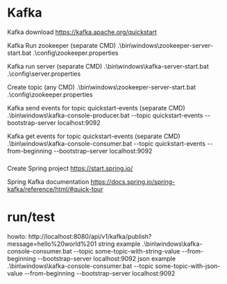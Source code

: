 # Kafka
Kafka download
https://kafka.apache.org/quickstart

Kafka Run zookeeper (separate CMD)
.\bin\windows\zookeeper-server-start.bat .\config\zookeeper.properties

Kafka run server (separate CMD)
.\bin\windows\kafka-server-start.bat .\config\server.properties

Create topic (any CMD)
.\bin\windows\zookeeper-server-start.bat .\config\zookeeper.properties

Kafka send events for topic quickstart-events (separate CMD)
.\bin\windows\kafka-console-producer.bat --topic quickstart-events --bootstrap-server localhost:9092

Kafka get events for topic quickstart-events (separate CMD)
.\bin\windows\kafka-console-consumer.bat --topic quickstart-events --from-beginning --bootstrap-server localhost:9092

###

Create Spring project
https://start.spring.io/

Spring Kafka documentation
https://docs.spring.io/spring-kafka/reference/html/#quick-tour

# run/test

howto:
http://localhost:8080/api/v1/kafka/publish?message=hello%20world%201
string example
.\bin\windows\kafka-console-consumer.bat --topic some-topic-with-string-value --from-beginning --bootstrap-server localhost:9092
json example
.\bin\windows\kafka-console-consumer.bat --topic some-topic-with-json-value --from-beginning --bootstrap-server localhost:9092